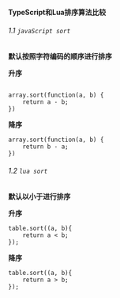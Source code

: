 #### **TypeScript**和**Lua**排序算法比较


###### 1.1  `javaScript sort`

**默认按照字符编码的顺序进行排序**

**升序**

```

array.sort(function(a, b) {
    return a - b;
})
```

**降序**

```
array.sort(function(a, b) {
    return b - a;
})
```

###### 1.2 `lua sort`

**默认以小于进行排序**

**升序**

```
table.sort((a, b){
    return a < b;
});
```

**降序**


```
table.sort((a, b){
    return a > b;
});
```


